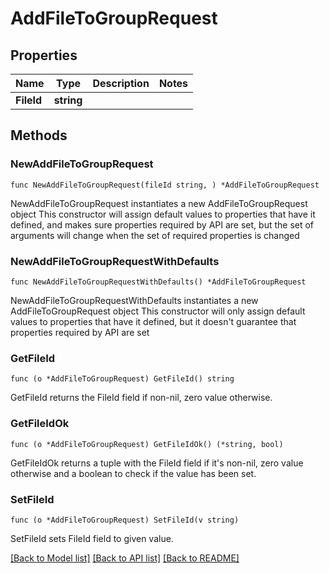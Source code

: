 # AddFileToGroupRequest

## Properties

Name | Type | Description | Notes
------------ | ------------- | ------------- | -------------
**FileId** | **string** |  | 

## Methods

### NewAddFileToGroupRequest

`func NewAddFileToGroupRequest(fileId string, ) *AddFileToGroupRequest`

NewAddFileToGroupRequest instantiates a new AddFileToGroupRequest object
This constructor will assign default values to properties that have it defined,
and makes sure properties required by API are set, but the set of arguments
will change when the set of required properties is changed

### NewAddFileToGroupRequestWithDefaults

`func NewAddFileToGroupRequestWithDefaults() *AddFileToGroupRequest`

NewAddFileToGroupRequestWithDefaults instantiates a new AddFileToGroupRequest object
This constructor will only assign default values to properties that have it defined,
but it doesn't guarantee that properties required by API are set

### GetFileId

`func (o *AddFileToGroupRequest) GetFileId() string`

GetFileId returns the FileId field if non-nil, zero value otherwise.

### GetFileIdOk

`func (o *AddFileToGroupRequest) GetFileIdOk() (*string, bool)`

GetFileIdOk returns a tuple with the FileId field if it's non-nil, zero value otherwise
and a boolean to check if the value has been set.

### SetFileId

`func (o *AddFileToGroupRequest) SetFileId(v string)`

SetFileId sets FileId field to given value.



[[Back to Model list]](../README.md#documentation-for-models) [[Back to API list]](../README.md#documentation-for-api-endpoints) [[Back to README]](../README.md)


